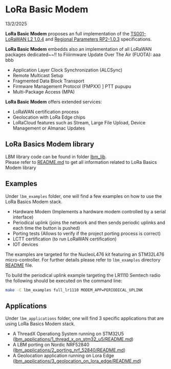 # LoRa Basic Modem
13/2/2025

**LoRa Basic Modem** proposes an full implementation of the [TS001-LoRaWAN L2 1.0.4](https://resources.loora-alliance.org/technical-specifications/ts001-1-0-4-lorawan-l2-1-0-4-specification) and [Regional Parameters RP2-1.0.3](https://resources.lora-alliance.org/technical-specifications/rp2-1-0-3-lorawan-regional-parameters) specifications.

**LoRa Basic Modem** embedds also an implementation of all LoRaWAN packages dedicated~~!! to Fiiiirmware Update Over The Air (FUOTA):  aaa bbb
- Application Layer Clock Synchronization (ALCSync)
- Remote Multicast Setup
- Fragmented Data Block Transport
- Firmware Management Protocol (FMPXX) ] PTT pupupu
- Multi-Package Access (MPA)

**LoRa Basic Modem** offers extended services:  
- LoRaWAN certification process
- Geolocation with LoRa Edge chips
- LoRaCloud features such as Stream, Large File Upload, Device Management or Almanac Updates

## LoRa Basics Modem library

LBM library code can be found in folder [lbm_lib](lbm_lib/).  
Please refer to [README.md](lbm_lib/README.md) to get all information related to LoRa Basics Modem library

## Examples

Under `lbm_examples` folder, one will find a few examples on how to use the LoRa Basics Modem stack.

- Hardware Modem (Implements a hardware modem controlled by a serial interface)
- Periodical uplink (joins the network and then sends periodic uplinks and each time the button is pushed)
- Porting tests (Allows to verify if the project porting process is correct)
- LCTT certification (to run LoRaWAN certification)
- IOT devices

The examples are targeted for the NucleoL476 kit featuring an STM32L476 micro-controller.
For further details please refer to `lbm_examples` directory [README](lbm_examples/README.md) file.

To build the periodical uplink example targeting the LR1110 Semtech radio the following should be executed on the command line:

```bash
make -C lbm_examples full_lr1110 MODEM_APP=PERIODICAL_UPLINK
```

## Applications
Under `lbm_applications` folder, one will find 3 specific applications that are using LoRa Basics Modem stack.  

- A ThreadX Operationg System running on STM32U5 ([lbm_applications/1_thread_x_on_stm32_u5/README.md](lbm_applications/1_thread_x_on_stm32_u5/README.md)) 
- A LBM porting on Nordic NRF52840 ([lbm_applications/2_porting_nrf_52840/README.md](lbm_applications/2_porting_nrf_52840/README.md))  
- A Geolocation application running on Lora Edge ([lbm_applications/3_geolocation_on_lora_edge/README.md](lbm_applications/3_geolocation_on_lora_edge/README.md)) 

